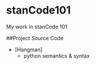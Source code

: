 # stanCode101
My work in stanCode 101

##Project Source Code
- [Hangman] 
  - python semantics & syntax
